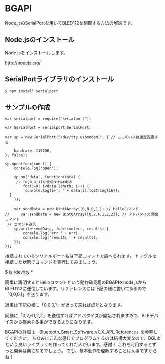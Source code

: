 # BGAPI

Node.jsのSerialPortを用いてBLED112を制御する方法の解説です。

## Node.jsのインストール
Node.jsをインストールします。

http://nodejs.org/

## SerialPortライブラリのインストール
```
$ npm install serialport
```

## サンプルの作成

```
var serialport = require("serialport");
 
var SerialPort = serialport.SerialPort;
 
var sp = new SerialPort("/dev/tty.usbmodem1", { // ここのパスは適宜変更する
 
    baudrate: 115200,
}, false);

sp.open(function () {
    console.log('open');
    
    sp.on('data', function(data) {
     // [0,0,0,1]を受信すれば成功
        for(i=0; i<data.length; i++) {
         console.log(i+': ' + data[i].toString(16));
  }
    });
    
    var sendData = new Uint8Array([0,0,0,1]); // Helloコマンド
//     var sendData = new Uint8Array([0,2,6,1,2,2]); // アドバタイズ開始コマンド
 // コマンド送信
    sp.write(sendData, function(err, results) {
        console.log('err ' + err);
        console.log('results ' + results);
    });
});
```


接続されているシリアルポート名は下記コマンドで調べられます。
ドングルを接続した状態でコマンドを実行してみましょう。

$ ls /dev/tty.*


簡単に説明するとHelloコマンドという動作確認用のBGAPIをnode.jsからBLED112に送信しています。リファレンスには下記の様に書いてあるので「0,0,0,1」を送ります。


返事は下記の様に「0,0,0,1」が返って来れば成功となります。




同様に「0,2,6,1,2,2」を送信すればアドバタイズが開始されますので、BLEデバイスから検索する事ができるようになります。

BGAPIの詳細は「Bluetooth_Smart_Software_vX.X_API_Reference」を参照してください。
ちなみにこんな感じでプログラムするのは結構大変なので、BGLibという良いライブラリを作ってくれた人がいます。感謝！
これを利用するとずっと開発は楽になるでしょう。
でも、基本動作を理解することは大事ですからね！
